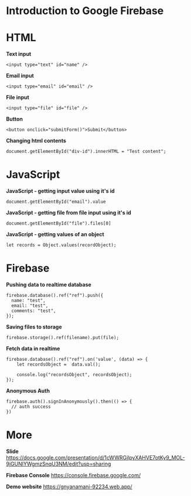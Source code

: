 # Introduction to Google Firebase

# HTML
**Text input**
```
<input type="text" id="name" />
```

**Email input**
```
<input type="email" id="email" />
```

**File input**
```
<input type="file" id="file" />
```

**Button**
```
<button onclick="submitForm()">Submit</button>
```

**Changing html contents** 
```
document.getElementById("div-id").innerHTML = "Test content";
```

# JavaScript
**JavaScript - getting input value using it's id**
```
document.getElementById("email").value
```

**JavaScript - getting file from file input using it's id**
```
document.getElementById("file").files[0]
```

**JavaScript - getting values of an object**
```
let records = Object.values(recordObject);
```

# Firebase
**Pushing data to realtime database**

```
firebase.database().ref("ref").push({
  name: "test",
  email: "test",
  comments: "test",
});
```

**Saving files to storage**
```
firebase.storage().ref(filename).put(file);
```

**Fetch data in realtime**
```
firebase.database().ref("ref").on('value', (data) => {
    let recordsObject =  data.val();
    
    console.log("recordsObject", recordsObject);
});
```


**Anonymous Auth**
```
firebase.auth().signInAnonymously().then(() => {
  // auth success
})
```

# More
**Slide**
https://docs.google.com/presentation/d/1cWWRGilpyXAHVE7otKy9_MOL-9jGUNIYWgmzSnqU3NM/edit?usp=sharing

**Firebase Console**
https://console.firebase.google.com/

**Demo website**
https://gnyanamani-92234.web.app/

